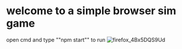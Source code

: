 # welcome to a simple browser sim game 

open cmd and type ""npm start"" to run 
![firefox_4Bx5DQS9Ud](https://github.com/user-attachments/assets/546ace27-0231-4870-ab01-b08f4c4f2a4c)
